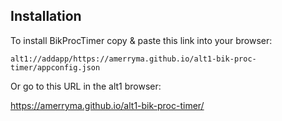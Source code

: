 ## Installation
To install BikProcTimer copy & paste this link into your browser:
```
alt1://addapp/https://amerryma.github.io/alt1-bik-proc-timer/appconfig.json
```

Or go to this URL in the alt1 browser:

https://amerryma.github.io/alt1-bik-proc-timer/
